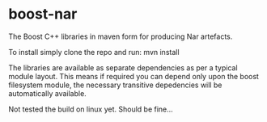 boost-nar
=========

The Boost C++ libraries in maven form for producing Nar artefacts.

To install simply clone the repo and run:
  mvn install


The libraries are available as separate dependencies as per a typical module layout. This means if required you can depend only upon the boost filesystem module, the necessary transitive depedencies will be automatically available.


Not tested the build on linux yet. Should be fine...
